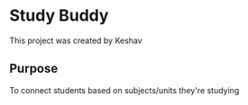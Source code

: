 # Study Buddy

This project was created by Keshav

## Purpose

To connect students based on subjects/units they're studying
